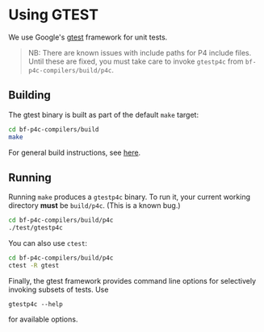 Using GTEST
===========

We use Google's [gtest](https://github.com/google/googletest) framework for
unit tests.

> NB: There are known issues with include paths for P4 include files.  Until
> these are fixed, you must take care to invoke `gtestp4c` from
> `bf-p4c-compilers/build/p4c`.


Building
--------

The gtest binary is built as part of the default `make` target:

```bash
cd bf-p4c-compilers/build
make
```

For general build instructions, see [here](https://github.com/barefootnetworks/bf-p4c-compilers).

Running
-------

Running `make` produces a `gtestp4c` binary.  To run it, your current working
directory **must** be `build/p4c`.  (This is a known bug.)

```bash
cd bf-p4c-compilers/build/p4c
./test/gtestp4c
```

You can also use `ctest`:

```bash
cd bf-p4c-compilers/build/p4c
ctest -R gtest
```

Finally, the gtest framework provides command line options for selectively
invoking subsets of tests.  Use

```
gtestp4c --help
```

for available options.
